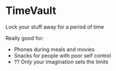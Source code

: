 # TimeVault
Lock your stuff away for a period of time

Really good for:
* Phones during meals and movies
* Snacks for people with poor self control
* ?? Only your imagination sets the limits
